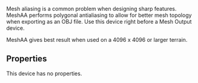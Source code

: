 
Mesh aliasing is a common problem when designing sharp features. MeshAA performs polygonal antialiasing to allow for better mesh topology when exporting as an OBJ file. Use this device right before a Mesh Output device.

MeshAA gives best result when used on a 4096 x 4096 or larger terrain.

## Properties

This device has no properties.
